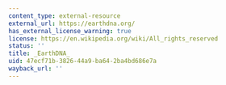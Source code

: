 ```yaml
---
content_type: external-resource
external_url: https://earthdna.org/
has_external_license_warning: true
license: https://en.wikipedia.org/wiki/All_rights_reserved
status: ''
title: _EarthDNA_
uid: 47ecf71b-3826-44a9-ba64-2ba4bd686e7a
wayback_url: ''
---
```

